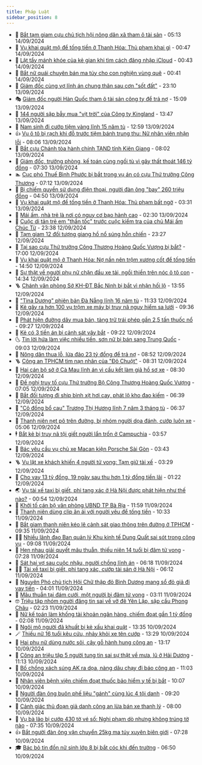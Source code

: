```yaml
---
title: Pháp Luật
sidebar_position: 8
---
```


<!-- dantri-phap-luat:START -->
- 🌊 [Bắt tạm giam cựu chủ tịch hội nông dân xã tham ô tài sản](https://dantri.com.vn/phap-luat/bat-tam-giam-cuu-chu-tich-hoi-nong-dan-xa-tham-o-tai-san-20240914111030479.htm) - 05:13 14/09/2024
- 🐲 [Vụ khai quật mộ để tống tiền ở Thanh Hóa: Thủ phạm khai gì](https://dantri.com.vn/phap-luat/vu-khai-quat-mo-de-tong-tien-o-thanh-hoa-thu-pham-khai-gi-20240914071527257.htm) - 00:47 14/09/2024
- 🌁 [Lật tẩy mánh khóe của kẻ gian khi tìm cách đăng nhập iCloud](https://dantri.com.vn/phap-luat/lat-tay-manh-khoe-cua-ke-gian-khi-tim-cach-dang-nhap-icloud-20240914072109273.htm) - 00:43 14/09/2024
- 🎃 [Bắt nữ quái chuyên bán ma túy cho con nghiện vùng quê](https://dantri.com.vn/phap-luat/bat-nu-quai-chuyen-ban-ma-tuy-cho-con-nghien-vung-que-20240914065336077.htm) - 00:41 14/09/2024
- 🦅 [Giám đốc cùng vợ lĩnh án chung thân sau cơn &quot;sốt đất&quot;](https://dantri.com.vn/phap-luat/giam-doc-cung-vo-linh-an-chung-than-sau-con-sot-dat-20240913223220384.htm) - 23:10 13/09/2024
- 🎭 [Giám đốc người Hàn Quốc tham ô tài sản công ty để trả nợ](https://dantri.com.vn/phap-luat/giam-doc-nguoi-han-quoc-tham-o-tai-san-cong-ty-de-tra-no-20240913212641607.htm) - 15:09 13/09/2024
- 🤗 [144 người sập bẫy mua &quot;vịt trời&quot; của Công ty Kingland](https://dantri.com.vn/phap-luat/144-nguoi-sap-bay-mua-vit-troi-cua-cong-ty-kingland-20240913183947289.htm) - 13:47 13/09/2024
- 🚀 [Nam sinh đi cướp tiệm vàng lĩnh 15 năm tù](https://dantri.com.vn/phap-luat/nam-sinh-di-cuop-tiem-vang-linh-15-nam-tu-20240913195047564.htm) - 12:59 13/09/2024
- 👍 [Vụ ô tô bị rạch khi đỗ trước tiệm bánh trung thu: Nữ nhân viên nhận lỗi](https://dantri.com.vn/phap-luat/vu-o-to-bi-rach-khi-do-truoc-tiem-banh-trung-thu-nu-nhan-vien-nhan-loi-20240913141911347.htm) - 08:06 13/09/2024
- 🧐 [Bắt cựu Chánh tòa hành chính TAND tỉnh Kiên Giang](https://dantri.com.vn/phap-luat/bat-cuu-chanh-toa-hanh-chinh-tand-tinh-kien-giang-20240913144313105.htm) - 08:02 13/09/2024
- 🫶 [Giám đốc, trưởng phòng, kế toán cùng ngồi tù vì gây thất thoát 146 tỷ đồng](https://dantri.com.vn/phap-luat/giam-doc-truong-phong-ke-toan-cung-ngoi-tu-vi-gay-that-thoat-146-ty-dong-20240913133333853.htm) - 07:30 13/09/2024
- 🏊 [Cục phó Thuế Bình Phước bị bắt trong vụ án có cựu Thứ trưởng Công Thương](https://dantri.com.vn/phap-luat/cuc-pho-thue-binh-phuoc-bi-bat-trong-vu-an-co-cuu-thu-truong-cong-thuong-20240913140341730.htm) - 07:12 13/09/2024
- 🌋 [Bị chiếm quyền sử dụng điện thoại, người đàn ông &quot;bay&quot; 260 triệu đồng](https://dantri.com.vn/phap-luat/bi-chiem-quyen-su-dung-dien-thoai-nguoi-dan-ong-bay-260-trieu-dong-20240913113636352.htm) - 04:50 13/09/2024
- 👹 [Vụ khai quật mộ để tống tiền ở Thanh Hóa: Thủ phạm bất ngờ](https://dantri.com.vn/phap-luat/vu-khai-quat-mo-de-tong-tien-o-thanh-hoa-thu-pham-bat-ngo-20240913095625873.htm) - 03:31 13/09/2024
- 🫣 [Mái ấm, nhà trẻ là nơi có nguy cơ bạo hành cao](https://dantri.com.vn/phap-luat/mai-am-nha-tre-la-noi-co-nguy-co-bao-hanh-cao-20240905112935941.htm) - 02:30 13/09/2024
- 🎃 [Cuộc di tản trẻ em &quot;thần tốc&quot; trước cuộc kiểm tra của chủ Mái ấm Chúc Từ](https://dantri.com.vn/phap-luat/cuoc-di-tan-tre-em-than-toc-truoc-cuoc-kiem-tra-cua-chu-mai-am-chuc-tu-20240912142447845.htm) - 23:38 12/09/2024
- 🌝 [Tạm giam 12 đối tượng giang hồ nổ súng hỗn chiến](https://dantri.com.vn/phap-luat/tam-giam-12-doi-tuong-giang-ho-no-sung-hon-chien-20240912220527925.htm) - 23:27 12/09/2024
- 🚀 [Tại sao cựu Thứ trưởng Công Thương Hoàng Quốc Vượng bị bắt?](https://dantri.com.vn/phap-luat/tai-sao-cuu-thu-truong-cong-thuong-hoang-quoc-vuong-bi-bat-20240912221750299.htm) - 17:00 12/09/2024
- 🥷 [Vụ khai quật mộ ở Thanh Hóa: Nợ nần nên trộm xương cốt để tống tiền](https://dantri.com.vn/phap-luat/vu-khai-quat-mo-o-thanh-hoa-no-nan-nen-trom-xuong-cot-de-tong-tien-20240912212408557.htm) - 14:50 12/09/2024
- 👺 [Sự thật về người phụ nữ chặn đầu xe tải, ngồi thiền trên nóc ô tô con](https://dantri.com.vn/phap-luat/su-that-ve-nguoi-phu-nu-chan-dau-xe-tai-ngoi-thien-tren-noc-o-to-con-20240912195848278.htm) - 14:34 12/09/2024
- 🪜 [Chánh văn phòng Sở KH-ĐT Bắc Ninh bị bắt vì nhận hối lộ](https://dantri.com.vn/phap-luat/chanh-van-phong-so-kh-dt-bac-ninh-bi-bat-vi-nhan-hoi-lo-20240912204210031.htm) - 13:55 12/09/2024
- 🦄 [&quot;Tina Dương&quot; phiên bản Đà Nẵng lĩnh 16 năm tù](https://dantri.com.vn/phap-luat/tina-duong-phien-ban-da-nang-linh-16-nam-tu-20240912173427297.htm) - 11:33 12/09/2024
- 🦍 [Kẻ gây ra hơn 100 vụ trộm xe máy bị truy nã nguy hiểm sa lưới](https://dantri.com.vn/phap-luat/ke-gay-ra-hon-100-vu-trom-xe-may-bi-truy-na-nguy-hiem-sa-luoi-20240912155142723.htm) - 09:36 12/09/2024
- 🌁 [Phát hiện đường dây mua bán, tàng trữ trái phép gần 2,5 tấn thuốc nổ](https://dantri.com.vn/phap-luat/phat-hien-duong-day-mua-ban-tang-tru-trai-phep-gan-25-tan-thuoc-no-20240912152628957.htm) - 09:27 12/09/2024
- 💯 [Kẻ có 3 tiền án bị cảnh sát vây bắt](https://dantri.com.vn/phap-luat/ke-co-3-tien-an-bi-canh-sat-vay-bat-20240912152930373.htm) - 09:22 12/09/2024
- 🌜 [Tin lời hứa làm việc nhiều tiền, sơn nữ bị bán sang Trung Quốc](https://dantri.com.vn/phap-luat/tin-loi-hua-lam-viec-nhieu-tien-son-nu-bi-ban-sang-trung-quoc-20240912151625367.htm) - 09:03 12/09/2024
- 👹 [Nông dân thua lỗ, lừa đảo 23 tỷ đồng để trả nợ](https://dantri.com.vn/phap-luat/nong-dan-thua-lo-lua-dao-23-ty-dong-de-tra-no-20240912143835516.htm) - 08:52 12/09/2024
- 🪜 [Công an TPHCM tìm nạn nhân của &quot;Đô Chuột&quot;](https://dantri.com.vn/phap-luat/cong-an-tphcm-tim-nan-nhan-cua-do-chuot-20240912150956773.htm) - 08:31 12/09/2024
- 🦩 [Hai cán bộ sở ở Cà Mau lĩnh án vì cấu kết làm giả hồ sơ xe](https://dantri.com.vn/phap-luat/hai-can-bo-so-o-ca-mau-linh-an-vi-cau-ket-lam-gia-ho-so-xe-20240912141305648.htm) - 08:30 12/09/2024
- 💂 [Đề nghị truy tố cựu Thứ trưởng Bộ Công Thương Hoàng Quốc Vượng](https://dantri.com.vn/phap-luat/de-nghi-truy-to-cuu-thu-truong-bo-cong-thuong-hoang-quoc-vuong-20240912140248082.htm) - 07:05 12/09/2024
- 💃 [Bắt đối tượng đi ship bình xịt hơi cay, phát lộ kho đao kiếm](https://dantri.com.vn/phap-luat/bat-doi-tuong-di-ship-binh-xit-hoi-cay-phat-lo-kho-dao-kiem-20240912133014130.htm) - 06:39 12/09/2024
- 🧐 [&quot;Cô đồng bổ cau&quot; Trương Thị Hương lĩnh 7 năm 3 tháng tù](https://dantri.com.vn/phap-luat/co-dong-bo-cau-truong-thi-huong-linh-7-nam-3-thang-tu-20240912132901408.htm) - 06:37 12/09/2024
- 🤗 [Thanh niên nẹt pô trên đường, bị nhóm người dọa đánh, cướp luôn xe](https://dantri.com.vn/phap-luat/thanh-nien-net-po-tren-duong-bi-nhom-nguoi-doa-danh-cuop-luon-xe-20240912110325565.htm) - 05:06 12/09/2024
- 🕴 [Bắt kẻ bị truy nã tội giết người lẩn trốn ở Campuchia](https://dantri.com.vn/phap-luat/bat-ke-bi-truy-na-toi-giet-nguoi-lan-tron-o-campuchia-20240912104816774.htm) - 03:57 12/09/2024
- 🐎 [Bác yêu cầu vụ chủ xe Macan kiện Porsche Sài Gòn](https://dantri.com.vn/phap-luat/bac-yeu-cau-vu-chu-xe-macan-kien-porsche-sai-gon-20240912102058213.htm) - 03:43 12/09/2024
- 🪜 [Vụ lật xe khách khiến 4 người tử vong: Tạm giữ tài xế](https://dantri.com.vn/phap-luat/vu-lat-xe-khach-khien-4-nguoi-tu-vong-tam-giu-tai-xe-20240912093832597.htm) - 03:29 12/09/2024
- 🤭 [Cho vay 13 tỷ đồng, 19 ngày sau thu hơn 1 tỷ đồng tiền lãi](https://dantri.com.vn/phap-luat/cho-vay-13-ty-dong-19-ngay-sau-thu-hon-1-ty-dong-tien-lai-20240912080953155.htm) - 01:22 12/09/2024
- 🌏 [Vụ tài xế taxi bị giết, phi tang xác ở Hà Nội được phát hiện như thế nào?](https://dantri.com.vn/phap-luat/vu-tai-xe-taxi-bi-giet-phi-tang-xac-o-ha-noi-duoc-phat-hien-nhu-the-nao-20240912070334128.htm) - 00:54 12/09/2024
- 🎃 [Khởi tố cán bộ văn phòng UBND TP Bà Rịa](https://dantri.com.vn/phap-luat/khoi-to-can-bo-van-phong-ubnd-tp-ba-ria-20240911184421248.htm) - 11:59 11/09/2024
- 🗽 [Thanh niên dùng clip ân ái với người yêu để tống tiền](https://dantri.com.vn/phap-luat/thanh-nien-dung-clip-an-ai-voi-nguoi-yeu-de-tong-tien-20240911163158399.htm) - 10:33 11/09/2024
- 🌁 [Bắt giam thanh niên kéo lê cảnh sát giao thông trên đường ở TPHCM](https://dantri.com.vn/phap-luat/bat-giam-thanh-nien-keo-le-canh-sat-giao-thong-tren-duong-o-tphcm-20240911160315065.htm) - 09:35 11/09/2024
- 🧑‍💻 [Nhiều lãnh đạo Ban quản lý Khu kinh tế Dung Quất sai sót trong công vụ](https://dantri.com.vn/phap-luat/nhieu-lanh-dao-ban-quan-ly-khu-kinh-te-dung-quat-sai-sot-trong-cong-vu-20240911122614637.htm) - 09:08 11/09/2024
- 🌮 [Hẹn nhau giải quyết mâu thuẫn, thiếu niên 14 tuổi bị đâm tử vong](https://dantri.com.vn/phap-luat/hen-nhau-giai-quyet-mau-thuan-thieu-nien-14-tuoi-bi-dam-tu-vong-20240911140403161.htm) - 07:28 11/09/2024
- 🤗 [Sát hại vợ sau cuộc nhậu, người chồng lĩnh án](https://dantri.com.vn/phap-luat/sat-hai-vo-sau-cuoc-nhau-nguoi-chong-linh-an-20240911122341097.htm) - 06:18 11/09/2024
- 👨‍🏫 [Tài xế taxi bị giết, phi tang xác, cướp tài sản ở Hà Nội](https://dantri.com.vn/phap-luat/tai-xe-taxi-bi-giet-phi-tang-xac-cuop-tai-san-o-ha-noi-20240911125704627.htm) - 06:12 11/09/2024
- 🎉 [Nguyên Phó chủ tịch Hội Chữ thập đỏ Bình Dương mang sổ đỏ giả đi vay tiền](https://dantri.com.vn/phap-luat/nguyen-pho-chu-tich-hoi-chu-thap-do-binh-duong-mang-so-do-gia-di-vay-tien-20240911094954088.htm) - 04:01 11/09/2024
- 🤗 [Mâu thuẫn tại đám cưới, một người bị đâm tử vong](https://dantri.com.vn/phap-luat/mau-thuan-tai-dam-cuoi-mot-nguoi-bi-dam-tu-vong-20240911081910100.htm) - 03:11 11/09/2024
- 🤓 [Triệu tập nhóm người đăng tin sai về vỡ đê Yên Lập, sập cầu Phong Châu](https://dantri.com.vn/phap-luat/trieu-tap-nhom-nguoi-dang-tin-sai-ve-vo-de-yen-lap-sap-cau-phong-chau-20240911084355416.htm) - 02:23 11/09/2024
- 👹 [Nữ kế toán làm khống tài khoản ngân hàng, chiếm đoạt gần 1 tỷ đồng](https://dantri.com.vn/phap-luat/nu-ke-toan-lam-khong-tai-khoan-ngan-hang-chiem-doat-gan-1-ty-dong-20240910164703291.htm) - 02:08 11/09/2024
- 🐘 [Ngôi mộ người đã khuất bị kẻ xấu khai quật](https://dantri.com.vn/phap-luat/ngoi-mo-nguoi-da-khuat-bi-ke-xau-khai-quat-20240910201801480.htm) - 13:35 10/09/2024
- 🪄 [Thiếu nữ 16 tuổi kêu cứu, nhảy khỏi xe tên cướp](https://dantri.com.vn/phap-luat/thieu-nu-16-tuoi-keu-cuu-nhay-khoi-xe-ten-cuop-20240910201841625.htm) - 13:29 10/09/2024
- 💄 [Hai phụ nữ dùng nước sôi, cây gỗ hành hung công an](https://dantri.com.vn/phap-luat/hai-phu-nu-dung-nuoc-soi-cay-go-hanh-hung-cong-an-20240910185241612.htm) - 13:17 10/09/2024
- 🐎 [Công an triệu tập 5 người tung tin sai sự thật về mưa, lũ ở Hải Dương](https://dantri.com.vn/phap-luat/cong-an-trieu-tap-5-nguoi-tung-tin-sai-su-that-ve-mua-lu-o-hai-duong-20240910180311476.htm) - 11:13 10/09/2024
- 💯 [Bố chồng xách súng AK ra dọa, nàng dâu chạy đi báo công an](https://dantri.com.vn/phap-luat/bo-chong-xach-sung-ak-ra-doa-nang-dau-chay-di-bao-cong-an-20240910171416625.htm) - 11:03 10/09/2024
- 💯 [Nhân viên bệnh viện chiếm đoạt thuốc bảo hiểm y tế bị bắt](https://dantri.com.vn/phap-luat/nhan-vien-benh-vien-chiem-doat-thuoc-bao-hiem-y-te-bi-bat-20240910165005672.htm) - 10:07 10/09/2024
- 🌈 [Người đàn ông buôn phế liệu &quot;gánh&quot; cùng lúc 4 tội danh](https://dantri.com.vn/phap-luat/nguoi-dan-ong-buon-phe-lieu-ganh-cung-luc-4-toi-danh-20240910154547742.htm) - 09:20 10/09/2024
- 🧠 [Cảnh giác thủ đoạn giả danh công an lừa bán xe thanh lý](https://dantri.com.vn/phap-luat/canh-giac-thu-doan-gia-danh-cong-an-lua-ban-xe-thanh-ly-20240910145123039.htm) - 08:00 10/09/2024
- 🌈 [Vụ bà lão bị cướp 430 tờ vé số: Nghi phạm dò nhưng không trúng tờ nào](https://dantri.com.vn/phap-luat/vu-ba-lao-bi-cuop-430-to-ve-so-nghi-pham-do-nhung-khong-trung-to-nao-20240910132838079.htm) - 07:35 10/09/2024
- 👍 [Bắt người đàn ông vận chuyển 25kg ma túy xuyên biên giới](https://dantri.com.vn/phap-luat/bat-nguoi-dan-ong-van-chuyen-25kg-ma-tuy-xuyen-bien-gioi-20240910141915489.htm) - 07:28 10/09/2024
- 🎓 [Bác bỏ tin đồn nữ sinh lớp 8 bị bắt cóc khi đến trường](https://dantri.com.vn/phap-luat/bac-bo-tin-don-nu-sinh-lop-8-bi-bat-coc-khi-den-truong-20240910133910659.htm) - 06:50 10/09/2024<!-- dantri-phap-luat:END -->
